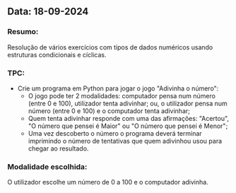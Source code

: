 ## Data: 18-09-2024
### Resumo:
Resolução de vários exercícios com tipos de dados numéricos usando estruturas condicionais e cíclicas.

### TPC:
- Crie um programa em Python para jogar o jogo "Adivinha o número":
    - O jogo pode ter 2 modalidades: computador pensa num número (entre 0 e 100), utilizador tenta adivinhar; ou, o utilizador pensa num número (entre 0 e 100) e o computador tenta adivinhar;
    - Quem tenta adivinhar responde com uma das afirmações: "Acertou", "O número que pensei é Maior" ou "O número que pensei é Menor";
    - Uma vez descoberto o número o programa deverá terminar imprimindo o número de tentativas que quem adivinhou usou para chegar ao resultado.

### Modalidade escolhida: 
O utilizador escolhe um número de 0 a 100 e o computador adivinha.
